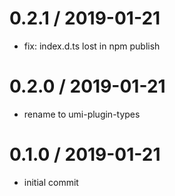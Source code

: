 
0.2.1 / 2019-01-21
==================

 * fix: index.d.ts lost in npm publish

0.2.0 / 2019-01-21
==================

 * rename to umi-plugin-types

0.1.0 / 2019-01-21
==================

 * initial commit

